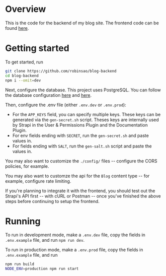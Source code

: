 # Overview

This is the code for the backend of my blog site. The frontend code can be found [here](https://github.com/robinsao/blog-frontend).

# Getting started

To get started, run

```sh
git clone https://github.com/robinsao/blog-backend
cd blog-backend
npm i --omit=dev
```

Next, configure the database. This project uses PostgreSQL. You can follow the database configuration [here](https://docs.strapi.io/cms/configurations/database) and [here](https://docs.strapi.io/cms/configurations/database#postgresql).

Then, configure the .env file (either `.env.dev` or `.env.prod`):
- For the `APP_KEYS` field, you can specify multiple keys. These keys can be generated via the `gen-secret.sh` script. Theses keys are internally used by Strapi in the User & Permissions Plugin and the Documentation Plugin.
- For env fields ending with `SECRET`, run the `gen-secret.sh` and paste values in.
- For fields ending with `SALT`, run the `gen-salt.sh` script and paste the values in.

You may also want to customize the `./config/` files -- configure the CORS policies, for example.

You may also want to customze the api for the `Blog` content type -- for example, configure rate limiting.

If you're planning to integrate it with the frontend, you should test out the Strapi's API first -- with cURL or Postman -- once you've finished the above steps before continuing to setup the frontend.

# Running

To run in development mode, make a `.env.dev` file, copy the fields in `.env.example` file, and run `npm run dev`.

To run in production mode, make a `.env.prod` file, copy the fields in `.env.example` file, and run 
```sh
npm run build
NODE_ENV=production npm run start
```
